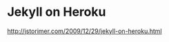 <!--
id: 1074235199
link: http://kevinisom.info/post/1074235199/jekyll-on-heroku
slug: jekyll-on-heroku
date: Mon Sep 06 2010 19:28:30 GMT+1200 (NZST)
raw: {"blog_name":"kevinisom","id":1074235199,"post_url":"http://kevinisom.info/post/1074235199/jekyll-on-heroku","slug":"jekyll-on-heroku","type":"link","date":"2010-09-06 07:28:30 GMT","timestamp":1283758110,"state":"published","format":"html","reblog_key":"ESqw6HsB","tags":[],"short_url":"http://tmblr.co/Zw68Yy101uS-","highlighted":[],"feed_item":"http://jstorimer.com/2009/12/29/jekyll-on-heroku.html","from_feed_id":"650234","note_count":0,"title":"Jekyll on Heroku","url":"http://jstorimer.com/2009/12/29/jekyll-on-heroku.html","description":""}
publish: 2010-09-06
tags: 
title: Jekyll on Heroku
-->


Jekyll on Heroku
================

<http://jstorimer.com/2009/12/29/jekyll-on-heroku.html>

